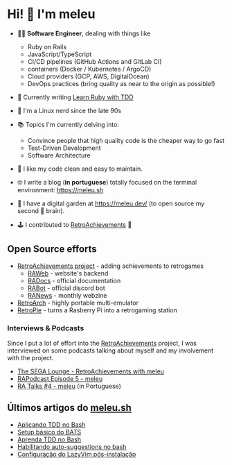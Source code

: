 # Hi! 👋 I'm meleu

- 🧑‍💻 **Software Engineer**, dealing with things like
    - Ruby on Rails
    - JavaScript/TypeScript
    - CI/CD pipelines (GitHub Actions and GitLab CI)
    - containers (Docker / Kubernetes / ArgoCD)
    - Cloud providers (GCP, AWS, DigitalOcean)
    - DevOps practices (bring quality as near to the origin as possible!)

- 📝 Currently writing [Learn Ruby with TDD](https://tdd-ruby.gitbook.io/)

- 🐧 I'm a Linux nerd since the late 90s

- 📚 Topics I'm currently delving into:
    - Convince people that high quality code is the cheaper way to go fast
    - Test-Driven Development
    - Software Architecture

- 🧼 I like my code clean and easy to maintain.

- 🤓 I write a blog (**in portuguese**) totally focused on the terminal environment: <https://meleu.sh>

- 🌱 I have a digital garden at <https://meleu.dev/> (to open source my second 🧠 brain).

- 🕹️ I contributed to [RetroAchievements](https://retroachievements.org/) 👾

## Open Source efforts

- [RetroAchievements project](https://retroachievements.org/) - adding achievements to retrogames
    - [RAWeb](https://github.com/RetroAchievements/RAWeb/commits/master?author=meleu) - website's backend
    - [RADocs](https://docs.retroachievements.org/) - official documentation
    - [RABot](https://github.com/RetroAchievements/RABot/commits/master?author=meleu) - official discord bot
    - [RANews](https://github.com/RetroAchievements/RANews/commits/master?author=meleu) - monthly webzine
- [RetroArch](https://github.com/libretro/RetroArch/commits/master?author=meleu) - highly portable multi-emulator
- [RetroPie](https://github.com/RetroPie/RetroPie-Setup/commits/master?author=meleu) - turns a Rasberry Pi into a retrogaming station

### Interviews & Podcasts

Since I put a lot of effort into the [RetroAchievements](https://retroachievements.org) project, I was interviewed on some podcasts talking about myself and my involvement with the project.

- [The SEGA Lounge - RetroAchievements with meleu](https://www.thesegalounge.com/133-retroachievements/)
- [RAPodcast Episode 5 - meleu](https://youtu.be/49vgbPt9MWA)
- [RA Talks \#4 - meleu](https://youtu.be/XtXbugukhAU) (in Portuguese)


## Últimos artigos do [meleu.sh](https://meleu.sh/)

<!-- BLOG-POST-LIST:START -->
- [Aplicando TDD no Bash](https://meleu.sh/hello-tdd/)
- [Setup básico do BATS](https://meleu.sh/bats/)
- [Aprenda TDD no Bash](https://meleu.sh/tdd-bash/)
- [Habilitando auto-suggestions no bash](https://meleu.sh/blesh/)
- [Configuração do LazyVim pós-instalação](https://meleu.sh/lazyvim/)
<!-- BLOG-POST-LIST:END -->

